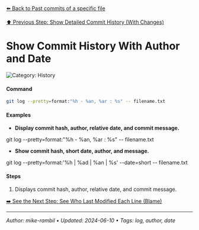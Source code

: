 [⬅️ Back to Past commits of a specific file](./past-commits-of-a-specific-file.md)

[⬆️ Previous Step: Show Detailed Commit History (With Changes)](./show-detailed-commit-history-with-changes.md)

# Show Commit History With Author and Date


![Category: History](https://img.shields.io/badge/Category-History-blue)

#### Command
```sh
git log --pretty=format:"%h - %an, %ar : %s" -- filename.txt
```

#### Examples
- **Display commit hash, author, relative date, and commit message.**

git log --pretty=format:"%h - %an, %ar : %s" -- filename.txt
- **Show commit hash, short date, author, and message.**

git log --pretty=format:'%h | %ad | %an | %s' --date=short -- filename.txt


#### Steps
1. Displays commit hash, author, relative date, and commit message.


[➡️ See the Next Step: See Who Last Modified Each Line (Blame)](./see-who-last-modified-each-line-blame.md)

---

_Author: mike-rambil • Updated: 2024-06-10 • Tags: log, author, date_
